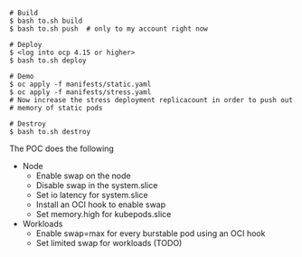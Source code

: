 ```console
# Build
$ bash to.sh build
$ bash to.sh push  # only to my account right now

# Deploy
$ <log into ocp 4.15 or higher>
$ bash to.sh deploy

# Demo
$ oc apply -f manifests/static.yaml
$ oc apply -f manifests/stress.yaml
# Now increase the stress deployment replicacount in order to push out
# memory of static pods

# Destroy
$ bash to.sh destroy
```

The POC does the following
- Node
  - Enable swap on the node
  - Disable swap in the system.slice
  - Set io latency for system.slice
  - Install an OCI hook to enable swap
  - Set memory.high for kubepods.slice
- Workloads
  - Enable swap=max for every burstable pod using an OCI hook
  - Set limited swap for workloads (TODO)
